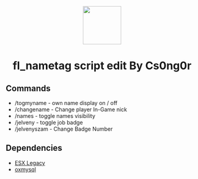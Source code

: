 <p align="center">
<img src="https://github.com/fivemland/fl_nametag/blob/main/assets/logo.png " width="100" height="100">
</p>

<h1 align="center">
fl_nametag script edit By Cs0ng0r
</h1>

## Commands

- /togmyname - own name display on / off
- /changename - Change player In-Game nick
- /names - toggle names visibility
- /jelveny - toggle job badge
- /jelvenyszam - Change Badge Number

## Dependencies

- [ESX Legacy](https://github.com/esx-framework/esx-legacy "ESX Legacy")
- [oxmysql](https://github.com/overextended/oxmysql "oxmysql")
